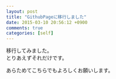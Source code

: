 ```yaml
---
layout: post
title: "GithubPageに移行しました"
date: 2015-03-10 20:56:12 +0900
comments: true
categories: [self]
---
```


移行してみました。  
とりあえずそれだけです。  
  
あらためてこちらでもよろしくお願いします。   

